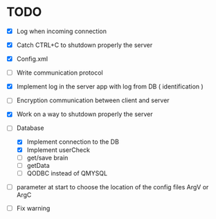 # TODO 
- [x] Log when incoming connection
- [x] Catch CTRL+C to shutdown properly the server
- [x] Config.xml
- [ ] Write communication protocol
- [x] Implement log in the server app with log from DB ( identification )
- [ ] Encryption communication between client and server
- [x] Work on a way to shutdown properly the server
- [ ] Database
    - [x] Implement connection to the DB
    - [x] Implement userCheck
    - [ ] get/save brain
    - [ ] getData
    - [ ] QODBC instead of QMYSQL
- [ ] parameter at start to choose the location of the config files ArgV or ArgC 
- [ ] Fix warning 


            
